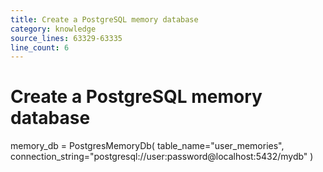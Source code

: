 ```yaml
---
title: Create a PostgreSQL memory database
category: knowledge
source_lines: 63329-63335
line_count: 6
---
```


# Create a PostgreSQL memory database
memory_db = PostgresMemoryDb(
    table_name="user_memories",
    connection_string="postgresql://user:password@localhost:5432/mydb"
)

